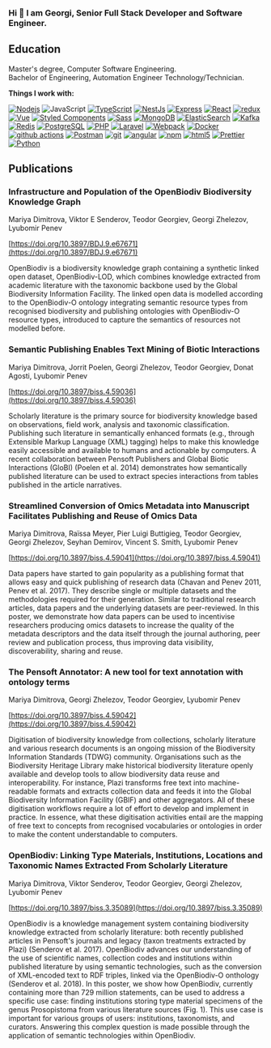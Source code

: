 ### Hi 👋 I am Georgi, Senior Full Stack Developer and Software Engineer.

## Education  
Master's degree, Computer Software Engineering.  
Bachelor of Engineering, Automation Engineer Technology/Technician.

**Things I work with:**  

<p>
  <a href="https://nodejs.org/" target="_blank" alt="nodejs"><img alt="Nodejs" src="https://img.shields.io/badge/-Nodejs-43853d?style=flat-square&logo=Node.js&logoColor=white" /></a>
  <img alt="JavaScript" src="https://img.shields.io/badge/-JavaScript-f7e018?style=flat-square&logo=javascript&logoColor=white" />
  <a href="https://www.typescriptlang.org/" target="_blank" alt="TypeScript"><img alt="TypeScript" src="https://img.shields.io/badge/-TypeScript-2f74c0?style=flat-square&logo=typescript&logoColor=white" /></a>
  <a href="https://nestjs.com/" target="_blank" alt="NestJs"><img alt="NestJs" src="https://img.shields.io/badge/-NestJs-ea2845?style=flat-square&logo=nestjs&logoColor=white" /></a>
  <a href="https://expressjs.com/" target="_blank" alt="Express"><img alt="Express" src="https://img.shields.io/badge/-Express-259dff?style=flat-square&logo=express&logoColor=white" /></a>
  <a href="https://legacy.reactjs.org/" target="_blank" alt="React"><img alt="React" src="https://img.shields.io/badge/-React-5ed3f3?style=flat-square&logo=react&logoColor=white" /></a>
  <a href="https://redux.js.org/" target="_blank" alt="redux"><img alt="redux" src="https://img.shields.io/badge/-Redux-7248b6?style=flat-square&logo=redux&logoColor=white" /></a>
  <a href="https://vuejs.org/" target="_blank" alt="Vue"><img alt="Vue" src="https://img.shields.io/badge/-Vue-42b883?style=flat-square&logo=vuedotjs&logoColor=white" /></a>
  <a href="https://styled-components.com/" target="_blank" alt="Styled Components"><img alt="Styled Components" src="https://img.shields.io/badge/-Styled_Components-bf4f74?style=flat-square&logo=styled-components&logoColor=white" /></a>
  <a href="https://sass-lang.com/" target="_blank" alt="Sass"><img alt="Sass" src="https://img.shields.io/badge/-Sass-c76494?style=flat-square&logo=sass&logoColor=white" /></a>
  <a href="https://www.mongodb.com/" target="_blank" alt="MongoDB"><img alt="MongoDB" src="https://img.shields.io/badge/-MongoDB-4da740?style=flat-square&logo=mongodb&logoColor=white" /></a>
  <a href="https://www.elastic.co/" target="_blank" alt="ElasticSearch"><img alt="ElasticSearch" src="https://img.shields.io/badge/-ElasticSearch-00b9ad?style=flat-square&logo=elasticsearch&logoColor=white" /></a>
  <a href="https://kafka.apache.org/" target="_blank" alt="Kafka"><img alt="Kafka" src="https://img.shields.io/badge/-Kafka-ffffff?style=flat-square&logo=apachekafka&logoColor=black" /></a>
  <a href="https://redis.io/" target="_blank" alt="Redis"><img alt="Redis" src="https://img.shields.io/badge/-Redis-d12b1f?style=flat-square&logo=redis&logoColor=white" /></a>
  <a href="https://www.postgresql.org/" target="_blank" alt="PostgreSQL"><img alt="PostgreSQL" src="https://img.shields.io/badge/-PostegreSQL-31648c?style=flat-square&logo=postgresql&logoColor=white" /></a>
  <a href="https://www.php.net/" target="_blank" alt="PHP"><img alt="PHP" src="https://img.shields.io/badge/-PHP-4d588e?style=flat-square&logo=php&logoColor=white" /></a>
  <a href="https://laravel.com/" target="_blank" alt="Laravel"><img alt="Laravel" src="https://img.shields.io/badge/-Laravel-e8392c?style=flat-square&logo=laravel&logoColor=white" /></a>
  <a href="https://webpack.js.org/" target="_blank" alt="Webpack"><img alt="Webpack" src="https://img.shields.io/badge/-Webpack-8acef2?style=flat-square&logo=webpack&logoColor=white" /></a>
  <a href="https://www.docker.com/" target="_blank" alt="Docker"><img alt="Docker" src="https://img.shields.io/badge/-Docker-119ad4?style=flat-square&logo=docker&logoColor=white" /></a>
  <a href="https://github.com/features/actions" target="_blank" alt="github actions"><img alt="github actions" src="https://img.shields.io/badge/-Github_Actions-ffffff?style=flat-square&logo=github-actions&logoColor=black" /></a>
  <a href="https://www.postman.com/" target="_blank" alt="Postman"><img alt="Postman" src="https://img.shields.io/badge/-Postman-ff6c37?style=flat-square&logo=postman&logoColor=white" /></a>
  <a href="https://git-scm.com/" target="_blank" alt="git"><img alt="git" src="https://img.shields.io/badge/-Git-ffffff?style=flat-square&logo=git&logoColor=black" /></a>
  <a href="https://angular.io/" target="_blank" alt="angular"><img alt="angular" src="https://img.shields.io/badge/-Angular-d61a15?style=flat-square&logo=angular&logoColor=white" /></a>
  <a href="https://www.npmjs.com/" target="_blank" alt="npm"><img alt="npm" src="https://img.shields.io/badge/-NPM-cb0000?style=flat-square&logo=npm&logoColor=white" /></a>
  <a href="https://www.w3.org/TR/2011/WD-html5-20110405/" target="_blank" alt="html5"><img alt="html5" src="https://img.shields.io/badge/-HTML5-dd4b25?style=flat-square&logo=html5&logoColor=white" /></a>
  <a href="https://prettier.io/" target="_blank" alt="Prettier"><img alt="Prettier" src="https://img.shields.io/badge/-Prettier-56b3b4?style=flat-square&logo=prettier&logoColor=white" /></a>
  <a href="https://www.python.org/" target="_blank" alt="Python"><img alt="Python" src="https://img.shields.io/badge/-Python-28557c?style=flat-square&logo=python&logoColor=white" /></a>
</p>

## Publications

### Infrastructure and Population of the OpenBiodiv Biodiversity Knowledge Graph

Mariya Dimitrova, Viktor E Senderov, Teodor Georgiev, Georgi Zhelezov, Lyubomir Penev

[https://doi.org/10.3897/BDJ.9.e67671](https://doi.org/10.3897/BDJ.9.e67671)

OpenBiodiv is a biodiversity knowledge graph containing a synthetic linked open dataset, OpenBiodiv-LOD, which combines knowledge extracted from academic literature with the taxonomic backbone used by the Global Biodiversity Information Facility. The linked open data is modelled according to the OpenBiodiv-O ontology integrating semantic resource types from recognised biodiversity and publishing ontologies with OpenBiodiv-O resource types, introduced to capture the semantics of resources not modelled before.


### Semantic Publishing Enables Text Mining of Biotic Interactions

Mariya Dimitrova, Jorrit Poelen, Georgi Zhelezov, Teodor Georgiev, Donat Agosti, Lyubomir Penev

[https://doi.org/10.3897/biss.4.59036](https://doi.org/10.3897/biss.4.59036)

Scholarly literature is the primary source for biodiversity knowledge based on observations, field work, analysis and taxonomic classification. Publishing such literature in semantically enhanced formats (e.g., through Extensible Markup Language (XML) tagging) helps to make this knowledge easily accessible and available to humans and actionable by computers. A recent collaboration between Pensoft Publishers and Global Biotic Interactions (GloBI) (Poelen et al. 2014) demonstrates how semantically published literature can be used to extract species interactions from tables published in the article narratives.
 
### Streamlined Conversion of Omics Metadata into Manuscript Facilitates Publishing and Reuse of Omics Data

Mariya Dimitrova, Raïssa Meyer, Pier Luigi Buttigieg, Teodor Georgiev, Georgi Zhelezov, Seyhan Demirov, Vincent S. Smith, Lyubomir Penev

[https://doi.org/10.3897/biss.4.59041](https://doi.org/10.3897/biss.4.59041)

Data papers have started to gain popularity as a publishing format that allows easy and quick publishing of research data (Chavan and Penev 2011, Penev et al. 2017). They describe single or multiple datasets and the methodologies required for their generation. Similar to traditional research articles, data papers and the underlying datasets are peer-reviewed. In this poster, we demonstrate how data papers can be used to incentivise researchers producing omics datasets to increase the quality of the metadata descriptors and the data itself through the journal authoring, peer review and publication process, thus improving data visibility, discoverability, sharing and reuse.


### The Pensoft Annotator: A new tool for text annotation with ontology terms

Mariya Dimitrova, Georgi Zhelezov, Teodor Georgiev, Lyubomir Penev

[https://doi.org/10.3897/biss.4.59042](https://doi.org/10.3897/biss.4.59042)

Digitisation of biodiversity knowledge from collections, scholarly literature and various research documents is an ongoing mission of the Biodiversity Information Standards (TDWG) community. Organisations such as the Biodiversity Heritage Library make historical biodiversity literature openly available and develop tools to allow biodiversity data reuse and interoperability. For instance, Plazi transforms free text into machine-readable formats and extracts collection data and feeds it into the Global Biodiversity Information Facility (GBIF) and other aggregators. All of these digitisation workflows require a lot of effort to develop and implement in practice. In essence, what these digitisation activities entail are the mapping of free text to concepts from recognised vocabularies or ontologies in order to make the content understandable to computers.


### OpenBiodiv: Linking Type Materials, Institutions, Locations and Taxonomic Names Extracted From Scholarly Literature

Mariya Dimitrova, Viktor Senderov, Teodor Georgiev, Georgi Zhelezov, Lyubomir Penev

[https://doi.org/10.3897/biss.3.35089](https://doi.org/10.3897/biss.3.35089)

OpenBiodiv is a knowledge management system containing biodiversity knowledge extracted from scholarly literature: both recently published articles in Pensoft's journals and legacy (taxon treatments extracted by Plazi) (Senderov et al. 2017). OpenBiodiv advances our understanding of the use of scientific names, collection codes and institutions within published literature by using semantic technologies, such as the conversion of XML-encoded text to RDF triples, linked via the OpenBiodiv-O onthology (Senderov et al. 2018). In this poster, we show how OpenBiodiv, currently containing more than 729 million statements, can be used to address a specific use case: finding institutions storing type material specimens of the genus Prosopistoma from various literature sources (Fig. 1). This use case is important for various groups of users: institutions, taxonomists, and curators. Answering this complex question is made possible through the application of semantic technologies within OpenBiodiv.
